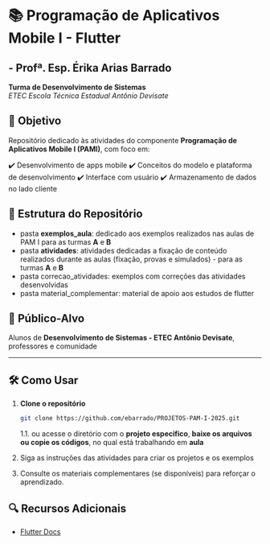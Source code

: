 # 📚 Programação de Aplicativos Mobile I - Flutter

## - Profª. Esp. Érika Arias Barrado

**Turma de Desenvolvimento de Sistemas**  
*ETEC Escola Técnica Estadual Antônio Devisate*  

## 📌 Objetivo  

Repositório dedicado às atividades do componente **Programação de Aplicativos Mobile I (PAMI)**, com foco em:  

✔️ Desenvolvimento de apps mobile
✔️ Conceitos do modelo e plataforma de desenvolvimento
✔️ Interface com usuário
✔️ Armazenamento de dados no lado cliente

## 📂 Estrutura do Repositório

- pasta **exemplos_aula**: dedicado aos exemplos realizados nas aulas de PAM I para as turmas **A** e **B**
- pasta **atividades**: atividades dedicadas a fixação de conteúdo realizados durante as aulas (fixação, provas e simulados) - para as turmas **A** e **B**
- pasta correcao_atividades: exemplos com correções das atividades desenvolvidas
- pasta material_complementar: material de apoio aos estudos de flutter

## 🎯 Público-Alvo  

Alunos de **Desenvolvimento de Sistemas - ETEC Antônio Devisate**, professores e comunidade

---

## 🛠️ Como Usar  

1. **Clone o repositório**  

   ```bash
   git clone https://github.com/ebarrado/PROJETOS-PAM-I-2025.git
   ````

    1.1. ou acesse o diretório com o **projeto especifico**, **baixe os arquivos ou copie os códigos**, no qual está trabalhando em **aula**

2. Siga as instruções das atividades para criar os projetos e os exemplos

3. Consulte os materiais complementares (se disponíveis) para reforçar o aprendizado.

## 🔍 Recursos Adicionais

- [Flutter Docs](https://docs.flutter.dev/ui/widgets)
